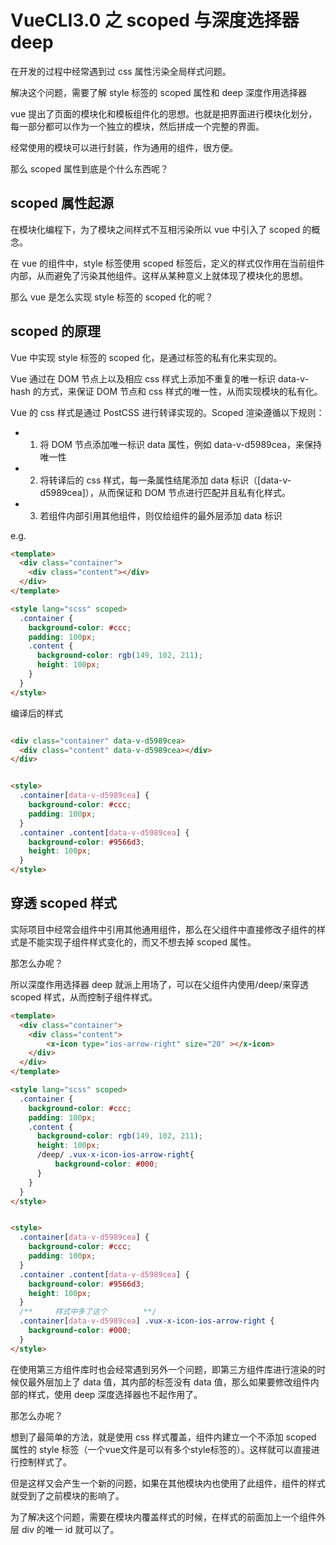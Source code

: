 # VueCLI3.0 之 scoped 与深度选择器 deep

在开发的过程中经常遇到过 css 属性污染全局样式问题。

解决这个问题，需要了解 style 标签的 scoped 属性和 deep 深度作用选择器

vue 提出了页面的模块化和模板组件化的思想。也就是把界面进行模块化划分，每一部分都可以作为一个独立的模块，然后拼成一个完整的界面。

经常使用的模块可以进行封装，作为通用的组件，很方便。

那么 scoped 属性到底是个什么东西呢？

## scoped 属性起源

在模块化编程下，为了模块之间样式不互相污染所以 vue 中引入了 scoped 的概念。

在 vue 的组件中，style 标签使用 scoped 标签后，定义的样式仅作用在当前组件内部，从而避免了污染其他组件。这样从某种意义上就体现了模块化的思想。

那么 vue 是怎么实现 style 标签的 scoped 化的呢？

## scoped 的原理

Vue 中实现 style 标签的 scoped 化，是通过标签的私有化来实现的。

Vue 通过在 DOM 节点上以及相应 css 样式上添加不重复的唯一标识 data-v-hash 的方式，来保证 DOM 节点和 css 样式的唯一性，从而实现模块的私有化。

Vue 的 css 样式是通过 PostCSS 进行转译实现的。Scoped 渲染遵循以下规则：

- 1. 将 DOM 节点添加唯一标识 data 属性，例如 data-v-d5989cea，来保持唯一性
- 2. 将转译后的 css 样式，每一条属性结尾添加 data 标识（[data-v-d5989cea]），从而保证和 DOM 节点进行匹配并且私有化样式。
- 3. 若组件内部引用其他组件，则仅给组件的最外层添加 data 标识

e.g.

```html
<template>
  <div class="container">
    <div class="content"></div>
  </div>
</template>

<style lang="scss" scoped>
  .container {
    background-color: #ccc;
    padding: 100px;
    .content {
      background-color: rgb(149, 102, 211);
      height: 100px;
    }
  }
</style>
```

编译后的样式

```html

<div class="container" data-v-d5989cea>
  <div class="content" data-v-d5989cea></div>
</div>


<style>
  .container[data-v-d5989cea] {
    background-color: #ccc;
    padding: 100px;
  }
  .container .content[data-v-d5989cea] {
    background-color: #9566d3;
    height: 100px;
  }
</style>
```

## 穿透 scoped 样式

实际项目中经常会组件中引用其他通用组件，那么在父组件中直接修改子组件的样式是不能实现子组件样式变化的，而又不想去掉 scoped 属性。

那怎么办呢？

所以深度作用选择器 deep 就派上用场了，可以在父组件内使用/deep/来穿透 scoped 样式，从而控制子组件样式。

```html
<template>
  <div class="container">
    <div class="content">
        <x-icon type="ios-arrow-right" size="20" ></x-icon>
    </div>
  </div>
</template>

<style lang="scss" scoped>
  .container {
    background-color: #ccc;
    padding: 100px;
    .content {
      background-color: rgb(149, 102, 211);
      height: 100px;
      /deep/ .vux-x-icon-ios-arrow-right{
          background-color: #000;
      }
    }
  }
</style>
```


```html

<style>
  .container[data-v-d5989cea] {
    background-color: #ccc;
    padding: 100px;
  }
  .container .content[data-v-d5989cea] {
    background-color: #9566d3;
    height: 100px;
  }
  /**     样式中多了这个        **/
  .container[data-v-d5989cea] .vux-x-icon-ios-arrow-right {
    background-color: #000;
  }
</style>

```

在使用第三方组件库时也会经常遇到另外一个问题，即第三方组件库进行渲染的时候仅最外层加上了 data 值，其内部的标签没有 data 值，那么如果要修改组件内部的样式，使用 deep 深度选择器也不起作用了。

那怎么办呢？

想到了最简单的方法，就是使用 css 样式覆盖，组件内建立一个不添加 scoped 属性的 style 标签（一个vue文件是可以有多个style标签的）。这样就可以直接进行控制样式了。

但是这样又会产生一个新的问题，如果在其他模块内也使用了此组件，组件的样式就受到了之前模块的影响了。

为了解决这个问题，需要在模块内覆盖样式的时候，在样式的前面加上一个组件外层 div 的唯一 id 就可以了。
